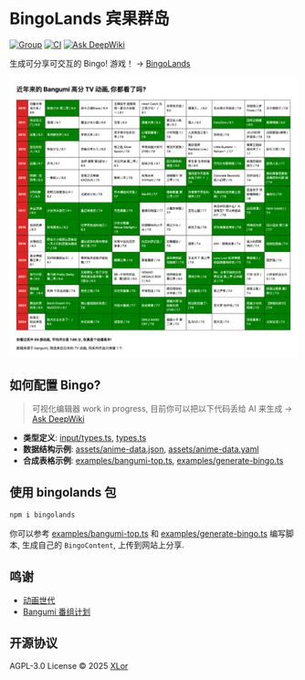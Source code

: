 # BingoLands 宾果群岛

[![Group](https://img.shields.io/badge/Telegram-2CA5E0?style=flat-squeare&logo=telegram&logoColor=white)](https://t.me/bingolands)
[![CI](https://github.com/yjl9903/BingoLands/actions/workflows/ci.yml/badge.svg)](https://github.com/yjl9903/BingoLands/actions/workflows/ci.yml)
[![Ask DeepWiki](https://deepwiki.com/badge.svg)](https://deepwiki.com/yjl9903/BingoLands)

生成可分享可交互的 Bingo! 游戏！ → [BingoLands](https://bingo.animes.garden/)

![bingo](./assets/bingo.png)

## 如何配置 Bingo?

> 可视化编辑器 work in progress, 目前你可以把以下代码丢给 AI 来生成 → [Ask DeepWiki](https://deepwiki.com/yjl9903/BingoLands)

- **类型定义**: [input/types.ts](./packages/bingolands/src/input/types.ts), [types.ts](./packages/bingolands/src/types.ts)
- **数据结构示例**: [assets/anime-data.json](./assets/anime-data.json), [assets/anime-data.yaml](./assets/anime-data.yaml)
- **合成表格示例**: [examples/bangumi-top.ts](./examples/bangumi-top.ts), [examples/generate-bingo.ts](./examples/generate-bingo.ts)

## 使用 bingolands 包

```bash
npm i bingolands
```

你可以参考 [examples/bangumi-top.ts](./examples/bangumi-top.ts) 和 [examples/generate-bingo.ts](./examples/generate-bingo.ts) 编写脚本, 生成自己的 `BingoContent`, 上传到网站上分享.

## 鸣谢

- [动画世代](https://github.com/egoist/anime-sedai)
- [Bangumi 番组计划](https://bgm.tv/)

## 开源协议

AGPL-3.0 License © 2025 [XLor](https://github.com/yjl9903)
